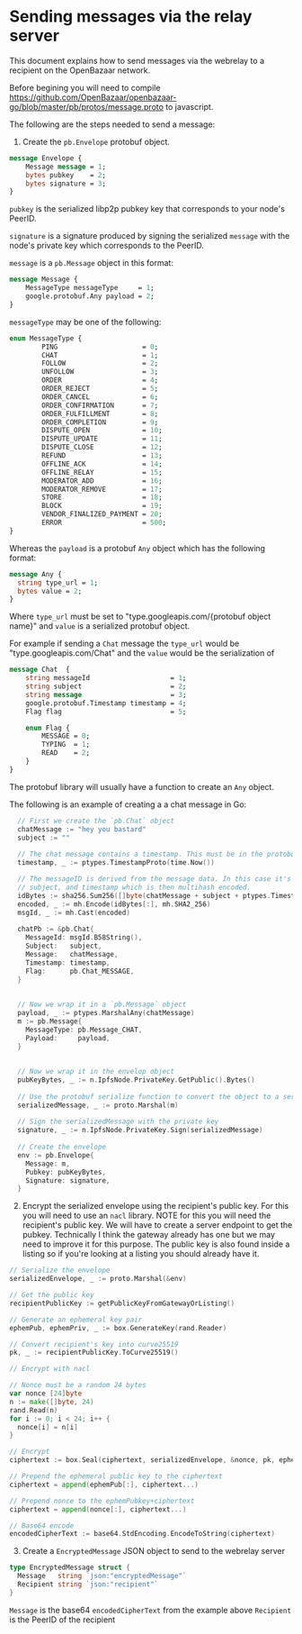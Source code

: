 Sending messages via the relay server
=========================
This document explains how to send messages via the webrelay to a recipient on the OpenBazaar network.

Before begining you will need to compile https://github.com/OpenBazaar/openbazaar-go/blob/master/pb/protos/message.proto to javascript.

The following are the steps needed to send a message:

1) Create the `pb.Envelope` protobuf object.
```proto
message Envelope {
    Message message = 1;
    bytes pubkey    = 2;
    bytes signature = 3;
}
```
`pubkey` is the serialized libp2p pubkey key that corresponds to your node's PeerID.

`signature` is a signature produced by signing the serialized `message` with the node's private key which corresponds to the PeerID.

`message` is a `pb.Message` object in this format:
```proto
message Message {
    MessageType messageType     = 1;
    google.protobuf.Any payload = 2;
}
```
`messageType` may be one of the following:
```proto
enum MessageType {
        PING                     = 0;
        CHAT                     = 1;
        FOLLOW                   = 2;
        UNFOLLOW                 = 3;
        ORDER                    = 4;
        ORDER_REJECT             = 5;
        ORDER_CANCEL             = 6;
        ORDER_CONFIRMATION       = 7;
        ORDER_FULFILLMENT        = 8;
        ORDER_COMPLETION         = 9;
        DISPUTE_OPEN             = 10;
        DISPUTE_UPDATE           = 11;
        DISPUTE_CLOSE            = 12;
        REFUND                   = 13;
        OFFLINE_ACK              = 14;
        OFFLINE_RELAY            = 15;
        MODERATOR_ADD            = 16;
        MODERATOR_REMOVE         = 17;
        STORE                    = 18;
        BLOCK                    = 19;
        VENDOR_FINALIZED_PAYMENT = 20;
        ERROR                    = 500;
}
```

Whereas the `payload` is a protobuf `Any` object which has the following format:
```proto
message Any {
  string type_url = 1;
  bytes value = 2;
}
```
Where `type_url` must be set to "type.googleapis.com/{protobuf object name}" and `value` is a serialized protobuf object.

For example if sending a `Chat` message the `type_url` would be "type.googleapis.com/Chat" and the `value` would be the serialization of
```proto
message Chat  {
    string messageId                    = 1;
    string subject                      = 2;
    string message                      = 3;
    google.protobuf.Timestamp timestamp = 4;
    Flag flag                           = 5;

    enum Flag {
        MESSAGE = 0;
        TYPING  = 1;
        READ    = 2;
    }
}
```

The protobuf library will usually have a function to create an `Any` object.

The following is an example of creating a a chat message in Go:

```go
  // First we create the `pb.Chat` object
  chatMessage := "hey you bastard"
  subject := ""
  
  // The chat message contains a timestamp. This must be in the protobuf `Timestamp` format.
  timestamp, _ := ptypes.TimestampProto(time.Now())

  // The messageID is derived from the message data. In this case it's the hash of the message,
  // subject, and timestamp which is then multihash encoded.
  idBytes := sha256.Sum256([]byte(chatMessage + subject + ptypes.TimestampString(timestamp)))
  encoded, _ := mh.Encode(idBytes[:], mh.SHA2_256)
  msgId, _ := mh.Cast(encoded)
  
  chatPb := &pb.Chat{
    MessageId: msgId.B58String(),
    Subject:   subject,
    Message:   chatMessage,
    Timestamp: timestamp,
    Flag:      pb.Chat_MESSAGE,
  }
  
  
  // Now we wrap it in a `pb.Message` object
  payload, _ := ptypes.MarshalAny(chatMessage)
  m := pb.Message{
    MessageType: pb.Message_CHAT,
    Payload:     payload,
  }
  
  
  // Now we wrap it in the envelop object
  pubKeyBytes, _ := n.IpfsNode.PrivateKey.GetPublic().Bytes()
	
  // Use the protobuf serialize function to convert the object to a serialized byte array
  serializedMessage, _ := proto.Marshal(m)
	
  // Sign the serializedMessage with the private key
  signature, _ := n.IpfsNode.PrivateKey.Sign(serializedMessage)
	
  // Create the envelope
  env := pb.Envelope{
    Message: m, 
    Pubkey: pubKeyBytes, 
    Signature: signature,
  }
```
  
  2. Encrypt the serialized envelope using the recipient's public key. For this you will need to use an `nacl` library. NOTE for
  this you will need the recipient's public key. We will have to create a server endpoint to get the pubkey. Technically I think the
  gateway already has one but we may need to improve it for this purpose. The public key is also found inside a listing so if you're
  looking at a listing you should already have it. 
  
  ```go
  // Serialize the envelope
  serializedEnvelope, _ := proto.Marshal(&env)
  
  // Get the public key
  recipientPublicKey := getPublicKeyFromGatewayOrListing()

  // Generate an ephemeral key pair
  ephemPub, ephemPriv, _ := box.GenerateKey(rand.Reader)
  
  // Convert recipient's key into curve25519
  pk, _ := recipientPublicKey.ToCurve25519()
  
  // Encrypt with nacl
  
  // Nonce must be a random 24 bytes
  var nonce [24]byte
  n := make([]byte, 24)
  rand.Read(n)
  for i := 0; i < 24; i++ {
    nonce[i] = n[i]
  }
  
  // Encrypt
  ciphertext := box.Seal(ciphertext, serializedEnvelope, &nonce, pk, ephemPriv)
  
  // Prepend the ephemeral public key to the ciphertext
  ciphertext = append(ephemPub[:], ciphertext...)
  
  // Prepend nonce to the ephemPubkey+ciphertext
  ciphertext = append(nonce[:], ciphertext...)

  // Base64 encode
  encodedCipherText := base64.StdEncoding.EncodeToString(ciphertext)
  ```
  
  3. Create a `EncryptedMessage` JSON object to send to the webrelay server
  ```go
  type EncryptedMessage struct {
    Message   string `json:"encryptedMessage"`
    Recipient string `json:"recipient"`
  }
```
`Message` is the base64 `encodedCipherText` from the example above
`Recipient` is the PeerID of the recipient
	



